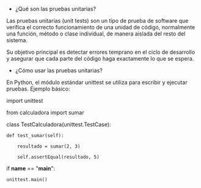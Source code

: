 - ¿Qué son las pruebas unitarias?

Las pruebas unitarias (unit tests) son un tipo de prueba de software que verifica el correcto funcionamiento de una unidad de código, normalmente una función, método o clase individual, de manera aislada del resto del sistema.

Su objetivo principal es detectar errores temprano en el ciclo de desarrollo y asegurar que cada parte del código haga exactamente lo que se espera.

- ¿Cómo usar las pruebas unitarias?

En Python, el módulo estándar unittest se utiliza para escribir y ejecutar pruebas.
Ejemplo básico:

import unittest

from calculadora import sumar

class TestCalculadora(unittest.TestCase):

    def test_sumar(self):
    
        resultado = sumar(2, 3)
        
        self.assertEqual(resultado, 5)

if __name__ == "__main__":

    unittest.main()
